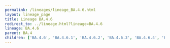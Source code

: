 ```yaml
---
permalink: /lineages/lineage_BA.4.6.html
layout: lineage_page
title: Lineage BA.4.6
redirect_to: ../lineage.html?lineage=BA.4.6
lineage: BA.4.6
parent: BA.4
children: ['BA.4.6', 'BA.4.6.1', 'BA.4.6.2', 'BA.4.6.3', 'BA.4.6.4', 'BA.4.6.5']
---
```

